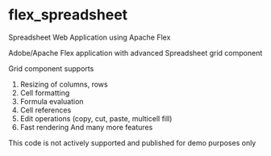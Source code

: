 # flex_spreadsheet
Spreadsheet Web Application using Apache Flex 

Adobe/Apache Flex application with advanced Spreadsheet grid component

 Grid component supports
   1. Resizing of columns, rows
   2. Cell formatting
   3. Formula evaluation
   4. Cell references
   5. Edit operations (copy, cut, paste, multicell fill)
   6. Fast rendering
 And many more features

This code is not actively supported and published for demo purposes only
